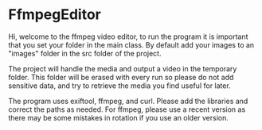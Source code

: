 # FfmpegEditor
Hi, welcome to the ffmpeg video editor, to run the program
it is important that you set your folder in the main class. By
default add your images to an "images" folder in the src folder
of the project.

The project will handle the media and output a video in the
temporary folder. This folder will be erased with every run
so please do not add sensitive data, and try to retrieve the
media you find useful for later.

The program uses exiftool, ffmpeg, and curl. Please add the 
libraries and correct the paths as needed. For ffmpeg, please
use a recent version as there may be some mistakes in rotation
if you use an older version.
